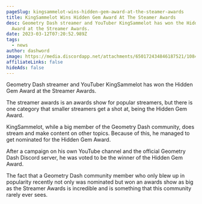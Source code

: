 ```yaml
---
pageSlug: kingsammelot-wins-hidden-gem-award-at-the-steamer-awards
title: KingSammelot Wins Hidden Gem Award At The Steamer Awards
desc: Geometry Dash streamer and YouTuber KingSammelot has won the Hidden Gem
  Award at the Streamer Awards.
date: 2023-03-12T07:20:52.989Z
tags:
  - news
author: dashword
image: https://media.discordapp.net/attachments/650172434846187521/1084307277252677663/0c1ed112546123a12ec528c3a2869022.png?width=1211&height=675
affiliateLinks: false
hideAds: false
---
```

Geometry Dash streamer and YouTuber KingSammelot has won the Hidden Gem Award at the Streamer Awards.

The streamer awards is an awards show for popular streamers, but there is one category that smaller streamers get a shot at, being the Hidden Gem Award.

KingSammelot, while a big member of the Geometry Dash community, does stream and make content on other topics. Because of this, he managed to get nominated for the Hidden Gem Award.

After a campaign on his own YouTube channel and the official Geometry Dash Discord server, he was voted to be the winner of the Hidden Gem Award.

The fact that a Geometry Dash community member who only blew up in popularity recently not only was nominated but won an awards show as big as the Streamer Awards is incredible and is something that this community rarely ever sees.